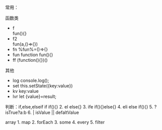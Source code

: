 常用：

函数类
- f    
  fun(){}
- f2   
fun(a,()=>{})
- fn
%fun%=()=>{}
- fun
   function fun(){}
- ff
  (function(){})()




其他
- log  console.log();
- set  this.setState({key:value})
- kv   key:value
- lvr   let {value}=result;




判断：if,else,elseif
if  if(){}
	2.
el  else{}
	3.
ife  if(){}else{}
	4.
eli   else if(){}
	5.
?   isTrue?a:b
	6.
|     isValue || defaltValue




array
	1.
map
	2.
forEach
	3.
some
	4.
every
	5.
filter

